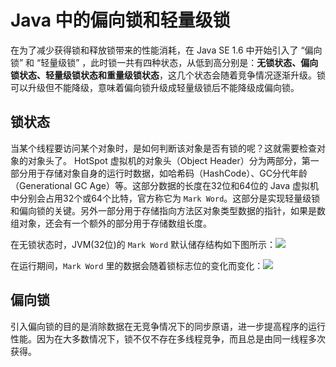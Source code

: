# Java 中的偏向锁和轻量级锁

在为了减少获得锁和释放锁带来的性能消耗，在 Java SE 1.6 中开始引入了 “偏向锁” 和 “轻量级锁” ，此时锁一共有四种状态，从低到高分别是：**无锁状态、偏向锁状态、轻量级锁状态和重量级锁状态**，这几个状态会随着竞争情况逐渐升级。锁可以升级但不能降级，意味着偏向锁升级成轻量级锁后不能降级成偏向锁。

## 锁状态

当某个线程要访问某个对象时，是如何判断该对象是否有锁的呢？这就需要检查对象的对象头了。 HotSpot 虚拟机的对象头（Object Header）分为两部分，第一部分用于存储对象自身的运行时数据，如哈希码（HashCode）、GC分代年龄（Generational GC Age）等。这部分数据的长度在32位和64位的 Java 虚拟机中分别会占用32个或64个比特，官方称它为 `Mark Word`。这部分是实现轻量级锁和偏向锁的关键。另外一部分用于存储指向方法区对象类型数据的指针，如果是数组对象，还会有一个额外的部分用于存储数组长度。

在无锁状态时，JVM(32位)的 `Mark Word` 默认储存结构如下图所示：![](https://blogimg-1253107768.cos.ap-guangzhou.myqcloud.com/blogImage/20220815191128.png)

在运行期间，`Mark Word` 里的数据会随着锁标志位的变化而变化：![](https://blogimg-1253107768.cos.ap-guangzhou.myqcloud.com/blogImage/20220815191327.png)

## 偏向锁

引入偏向锁的目的是消除数据在无竞争情况下的同步原语，进一步提高程序的运行性能。因为在大多数情况下，锁不仅不存在多线程竞争，而且总是由同一线程多次获得。


